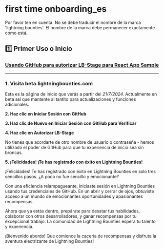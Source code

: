 # first time onboarding\_es

Por favor ten en cuenta: No se debe traducir el nombre de la marca 'lightning bounties'. El nombre de la marca debe permanecer exactamente como está.

## 1️⃣ Primer Uso o Inicio

### [Usando GitHub para autorizar LB-Stage para React App Sample](https://app.tango.us/app/workflow/9dd6e3fd-f7bd-41a8-bb9d-21593979b90e?utm\_source=markdown\&utm\_medium=markdown\&utm\_campaign=workflow%20export%20links)

***

### 1. Visita beta.lightningbounties.com

Esta es la página de inicio que verás a partir del _21/7/2024._ Actualmente en beta así que mantente al tantito para actualizaciones y funciones adicionales.

**2. Haz clic en Iniciar Sesión con GitHub**

**3. Haz clic de Nuevo en Iniciar Sesión con GitHub para Verificar**

**4. Haz clic en Autorizar LB-Stage**

No tienes que acordarte de otro nombre de usuario o contraseña - hemos utilizado el poder de GitHub para que tu experiencia de inicio sea sin broncas.

**5. ¡Felicidades! ¡Te has registrado con éxito en Lightning Bounties!**

¡Felicidades! Te has registrado con éxito en Lightning Bounties en solo tres sencillos pasos. ¿A poco no fue sencillo y emocionante?

Con una eficiencia relampagueante, iniciaste sesión en Lightning Bounties usando tus credenciales de GitHub. En un abrir y cerrar de ojos, obtuviste acceso a un mundo de emocionantes oportunidades y apasionantes recompensas.

Ahora que ya estás dentro, prepárate para desatar tus habilidades, colaborar con otros desarrolladores, y ganar recompensas por tu excepcional trabajo. La comunidad de Lightning Bounties espera tu talento y experiencia.

¡Bienvenido abordo! Que comience la cacería de recompensas y disfruta la aventura electrizante de Lightning Bounties!
